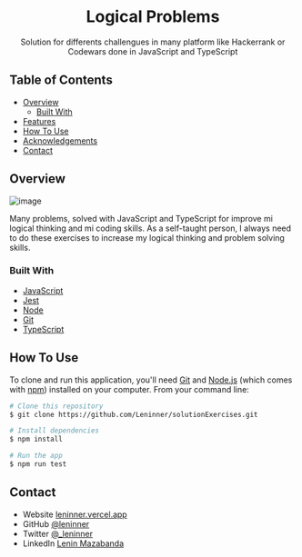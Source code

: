 <!-- Please update value in the {}  -->

<h1 align="center">Logical Problems</h1>

<div align="center">
   Solution for differents challengues in many platform like Hackerrank or Codewars done in JavaScript and TypeScript
</div>

<!-- TABLE OF CONTENTS -->

## Table of Contents

- [Overview](#overview)
  - [Built With](#built-with)
- [Features](#features)
- [How To Use](#how-to-use)
- [Acknowledgements](#acknowledgements)
- [Contact](#contact)

<!-- OVERVIEW -->

## Overview

![image](https://user-images.githubusercontent.com/67031243/159381968-a438b986-0a0f-4939-b9cd-27cf45ce2d2c.png)

Many problems, solved with JavaScript and TypeScript for improve mi logical thinking and mi coding skills. As a self-taught person, I always need to do these exercises to increase my logical thinking and problem solving skills.

### Built With

<!-- This section should list any major frameworks that you built your project using. Here are a few examples.-->

- [JavaScript](https://reactjs.org/)
- [Jest](https://redux.js.org/)
- [Node](https://styled-components.com/)
- [Git](https://git-scm.com/)
- [TypeScript](https://www.typescriptlang.org/)

## How To Use

<!-- Example: -->

To clone and run this application, you'll need [Git](https://git-scm.com) and [Node.js](https://nodejs.org/en/download/) (which comes with [npm](http://npmjs.com)) installed on your computer.
From your command line:

```bash
# Clone this repository
$ git clone https://github.com/Leninner/solutionExercises.git

# Install dependencies
$ npm install

# Run the app
$ npm run test
```

## Contact

- Website [leninner.vercel.app](https://leninner.vercel.app/)
- GitHub [@leninner](https://github.com/leninner)
- Twitter [@\_leninner](https://twitter.com/_leninner)
- LinkedIn [Lenin Mazabanda](https://www.linkedin.com/in/leninner/)
